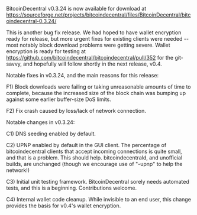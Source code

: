 BitcoinDecentral v0.3.24 is now available for download at
https://sourceforge.net/projects/bitcoindecentral/files/BitcoinDecentral/bitcoindecentral-0.3.24/

This is another bug fix release.  We had hoped to have wallet encryption ready for release, but more urgent fixes for existing clients were needed -- most notably block download problems were getting severe.  Wallet encryption is ready for testing at https://github.com/bitcoindecentral/bitcoindecentral/pull/352 for the git-savvy, and hopefully will follow shortly in the next release, v0.4.

Notable fixes in v0.3.24, and the main reasons for this release:

F1) Block downloads were failing or taking unreasonable amounts of time to complete, because the increased size of the block chain was bumping up against some earlier buffer-size DoS limits.

F2) Fix crash caused by loss/lack of network connection.

Notable changes in v0.3.24:

C1) DNS seeding enabled by default.

C2) UPNP enabled by default in the GUI client.  The percentage of bitcoindecentral clients that accept incoming connections is quite small, and that is a problem.  This should help.  bitcoindecentrald, and unofficial builds, are unchanged (though we encourage use of "-upnp" to help the network!)

C3) Initial unit testing framework.  BitcoinDecentral sorely needs automated tests, and this is a beginning.  Contributions welcome.

C4) Internal wallet code cleanup.  While invisible to an end user, this change provides the basis for v0.4's wallet encryption.
